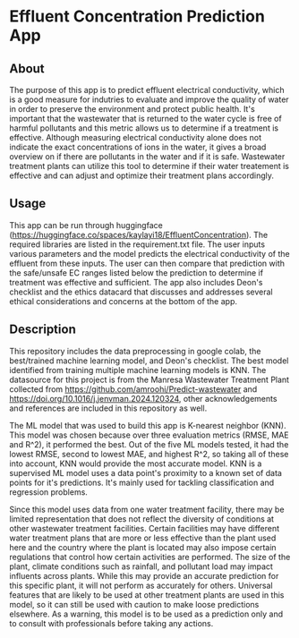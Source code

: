# Effluent Concentration Prediction App
## About
The purpose of this app is to predict effluent electrical conductivity, which is a good measure for indutries to evaluate and improve the quality of water in order to preserve the environment and protect public health. It's important that the wastewater that is returned to the water cycle is free of harmful pollutants and this metric allows us to determine if a treatment is effective. Although measuring electrical conductivity alone does not indicate the exact concentrations of ions in the water, it gives a broad overview on if there are pollutants in the water and if it is safe. Wastewater treatment plants can utilize this tool to determine if their water treatement is effective and can adjust and optimize their treatment plans accordingly.
## Usage
This app can be run through huggingface (https://huggingface.co/spaces/kaylayi18/EffluentConcentration). The required libraries are listed in the requirement.txt file. The user inputs various parameters and the model predicts the electrical conductivity of the effluent from these inputs. The user can then compare that prediction with the safe/unsafe EC ranges listed below the prediction to determine if treatment was effective and sufficient. The app also includes Deon's checklist and the ethics datacard that discusses and addresses several ethical considerations and concerns at the bottom of the app.
## Description
This repository includes the data preprocessing in google colab, the best/trained machine learning model, and Deon's checklist. The best model identified from training multiple machine learning models is KNN. The datasource for this project is from the Manresa Wastewater Treatment Plant collected from https://github.com/amroohi/Predict-wastewater and https://doi.org/10.1016/j.jenvman.2024.120324, other acknowledgements and references are included in this repository as well. 

The ML model that was used to build this app is K-nearest neighbor (KNN). This model was chosen because over three evaluation metrics (RMSE, MAE and R^2), it performed the best. Out of the five ML models tested, it had the lowest RMSE, second to lowest MAE, and highest R^2, so taking all of these into account, KNN would provide the most accurate model. KNN is a supervised ML model uses a data point's proximity to a known set of data points for it's predictions. It's mainly used for tackling classification and regression problems.

Since this model uses data from one water treatment facility, there may be limited representation that does not reflect the diversity of conditions at other wastewater treatment facilities. Certain facilities may have different water treatment plans that are more or less effective than the plant used here and the country where the plant is located may also impose certain regulations that control how certain activities are performed. The size of the plant, climate conditions such as rainfall, and pollutant load may impact influents across plants. While this may provide an accurate prediction for this specific plant, it will not perform as accurately for others. Universal features that are likely to be used at other treatment plants are used in this model, so it can still be used with caution to make loose predictions elsewhere. As a warning, this model is to be used as a prediction only and to consult with professionals before taking any actions.
